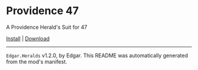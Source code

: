 # Providence 47

A Providence Herald's Suit for 47

[Install](https://hitman-resources.netlify.app/smf-install-link/https://github.com/Tushar99991/Providence-Autoupdate/releases/latest/download/mod.framework.zip) | [Download](https://github.com/Tushar99991/Providence-Autoupdate/releases/latest/download/mod.framework.zip)

---

`Edgar.Heralds` v1.2.0, by Edgar. This README was automatically generated from the mod's manifest.
